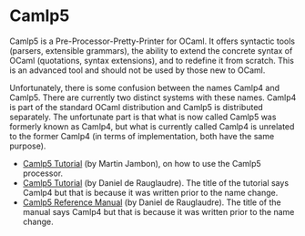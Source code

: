 # Camlp5
Camlp5 is a Pre-Processor-Pretty-Printer for OCaml. It offers syntactic
tools (parsers, extensible grammars), the ability to extend the concrete
syntax of OCaml (quotations, syntax extensions), and to redefine it from
scratch. This is an advanced tool and should not be used by those new to
OCaml.

Unfortunately, there is some confusion between the names Camlp4 and
Camlp5. There are currently two distinct systems with these names.
Camlp4 is part of the standard OCaml distribution and Camlp5 is
distributed separately. The unfortunate part is that what is now called
Camlp5 was formerly known as Camlp4, but what is currently called Camlp4
is unrelated to the former Camlp4 (in terms of implementation, both have
the same purpose).

* [Camlp5
 Tutorial](http://martin.jambon.free.fr/extend-ocaml-syntax.html) (by
 Martin Jambon), on how to use the Camlp5 processor.
* [Camlp5
 Tutorial](http://caml.inria.fr/pub/docs/tutorial-camlp4/index.html)
 (by Daniel de Rauglaudre). The title of the tutorial says Camlp4 but
 that is because it was written prior to the name change.
* [Camlp5 Reference
 Manual](http://caml.inria.fr/pub/docs/manual-camlp4/index.html) (by
 Daniel de Rauglaudre). The title of the manual says Camlp4 but that
 is because it was written prior to the name change.

